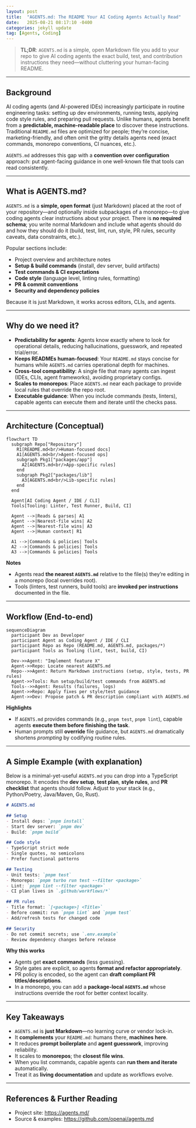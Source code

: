 ```yaml
---
layout: post
title:  "AGENTS.md: The README Your AI Coding Agents Actually Read"
date:   2025-08-21 08:17:10 -0400
categories: jekyll update
tag: [Agents, Coding]
---
```


> **TL;DR**: `AGENTS.md` is a simple, open Markdown file you add to your repo to give AI coding agents the exact build, test, and contribution instructions they need—without cluttering your human-facing README.

---

## Background

AI coding agents (and AI-powered IDEs) increasingly participate in routine engineering tasks: setting up dev environments, running tests, applying code style rules, and preparing pull requests. Unlike humans, agents benefit from a **predictable, machine-readable place** to discover these instructions. Traditional `README.md` files are optimized for people; they’re concise, marketing-friendly, and often omit the gritty details agents need (exact commands, monorepo conventions, CI nuances, etc.).

`AGENTS.md` addresses this gap with a **convention over configuration** approach: put agent-facing guidance in one well-known file that tools can read consistently.

---

## What is AGENTS.md?

`AGENTS.md` is a **simple, open format** (just Markdown) placed at the root of your repository—and optionally inside subpackages of a monorepo—to give coding agents clear instructions about your project. There is **no required schema**; you write normal Markdown and include what agents should do and how they should do it (build, test, lint, run, style, PR rules, security caveats, data constraints, etc.).

Popular sections include:
- Project overview and architecture notes
- **Setup & build commands** (install, dev server, build artifacts)
- **Test commands & CI expectations**
- **Code style** (language level, linting rules, formatting)
- **PR & commit conventions**
- **Security and dependency policies**

Because it is just Markdown, it works across editors, CLIs, and agents.

---

## Why do we need it?

- **Predictability for agents**: Agents know exactly where to look for operational details, reducing hallucinations, guesswork, and repeated trial/error.
- **Keeps READMEs human-focused**: Your `README.md` stays concise for humans while `AGENTS.md` carries operational depth for machines.
- **Cross-tool compatibility**: A single file that many agents can ingest (IDEs, CLIs, agent frameworks), avoiding proprietary configs.
- **Scales to monorepos**: Place `AGENTS.md` near each package to provide local rules that override the repo root.
- **Executable guidance**: When you include commands (tests, linters), capable agents can execute them and iterate until the checks pass.

---

## Architecture (Conceptual)

```mermaid
flowchart TD
  subgraph Repo["Repository"]
    R1[README.md<br/>Human-focused docs]
    A1[AGENTS.md<br/>Agent-focused ops]
    subgraph Pkg1["packages/app"]
      A2[AGENTS.md<br/>App-specific rules]
    end
    subgraph Pkg2["packages/lib"]
      A3[AGENTS.md<br/>Lib-specific rules]
    end
  end

  Agent[AI Coding Agent / IDE / CLI]
  Tools[Tooling: Linter, Test Runner, Build, CI]

  Agent -->|Reads & parses| A1
  Agent -->|Nearest-file wins| A2
  Agent -->|Nearest-file wins| A3
  Agent -->|Human context| R1

  A1 -->|Commands & policies| Tools
  A2 -->|Commands & policies| Tools
  A3 -->|Commands & policies| Tools
```

**Notes**

- Agents read **the nearest `AGENTS.md`** relative to the file(s) they’re editing in a monorepo (local overrides root).
- Tools (linters, test runners, build tools) are **invoked per instructions** documented in the file.

---

## Workflow (End-to-end)

```mermaid
sequenceDiagram
  participant Dev as Developer
  participant Agent as Coding Agent / IDE / CLI
  participant Repo as Repo (README.md, AGENTS.md, packages/*)
  participant Tools as Tooling (lint, test, build, CI)

  Dev->>Agent: "Implement feature X"
  Agent->>Repo: Locate nearest AGENTS.md
  Repo-->>Agent: Return Markdown instructions (setup, style, tests, PR rules)
  Agent->>Tools: Run setup/build/test commands from AGENTS.md
  Tools-->>Agent: Results (failures, logs)
  Agent->>Repo: Apply fixes per style/test guidance
  Agent->>Dev: Propose patch & PR description compliant with AGENTS.md
```

**Highlights**

- If `AGENTS.md` provides commands (e.g., `pnpm test`, `pnpm lint`), capable agents **execute them before finishing the task**.
- Human prompts still **override** file guidance, but `AGENTS.md` dramatically shortens _prompting_ by codifying routine rules.

---

## A Simple Example (with explanation)

Below is a minimal-yet-useful `AGENTS.md` you can drop into a TypeScript monorepo. It encodes the **dev setup**, **test plan**, **style rules**, and **PR checklist** that agents should follow. Adjust to your stack (e.g., Python/Poetry, Java/Maven, Go, Rust).

```markdown
# AGENTS.md

## Setup
- Install deps: `pnpm install`
- Start dev server: `pnpm dev`
- Build: `pnpm build`

## Code style
- TypeScript strict mode
- Single quotes, no semicolons
- Prefer functional patterns

## Testing
- Unit tests: `pnpm test`
- Monorepo: `pnpm turbo run test --filter <package>`
- Lint: `pnpm lint --filter <package>`
- CI plan lives in `.github/workflows/*`

## PR rules
- Title format: `[<package>] <Title>`
- Before commit: run `pnpm lint` and `pnpm test`
- Add/refresh tests for changed code

## Security
- Do not commit secrets; use `.env.example`
- Review dependency changes before release
```

**Why this works**

- Agents get **exact commands** (less guessing).
- Style gates are explicit, so agents **format and refactor appropriately**.
- PR policy is encoded, so the agent can **draft compliant PR titles/descriptions**.
- In a monorepo, you can add a **package-local `AGENTS.md`** whose instructions override the root for better context locality.

---

## Key Takeaways

- `AGENTS.md` is **just Markdown**—no learning curve or vendor lock-in.
- It **complements** your `README.md`: humans there, **machines here**.
- It reduces **prompt boilerplate** and **agent guesswork**, improving reliability.
- It scales to **monorepos**; the **closest file wins**.
- When you list commands, capable agents can **run them and iterate** automatically.
- Treat it as **living documentation** and update as workflows evolve.

---

## References & Further Reading

- Project site: https://agents.md/
- Source & examples: https://github.com/openai/agents.md